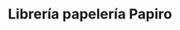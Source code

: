---
title: "Librería papelería Papiro"
url: /valladolid/libreria-papeleria-papiro/
shop: material de oficina
---